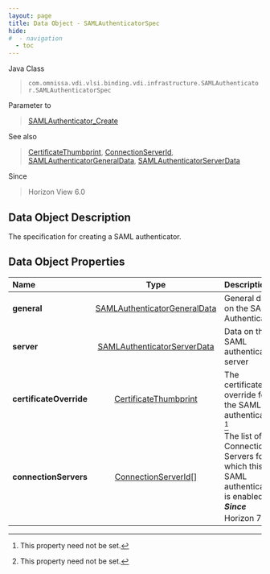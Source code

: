 ```yaml
---
layout: page
title: Data Object - SAMLAuthenticatorSpec
hide:
#  - navigation
  - toc
---
```






Java Class
> `com.omnissa.vdi.vlsi.binding.vdi.infrastructure.SAMLAuthenticator.SAMLAuthenticatorSpec`

Parameter to
> [SAMLAuthenticator_Create](vdi.infrastructure.SAMLAuthenticator.md#create)

See also
> [CertificateThumbprint](vdi.utils.Certificate.CertificateThumbprint.md), [ConnectionServerId](vdi.entity.ConnectionServerId.md), [SAMLAuthenticatorGeneralData](vdi.infrastructure.SAMLAuthenticator.GeneralData.md), [SAMLAuthenticatorServerData](vdi.infrastructure.SAMLAuthenticator.ServerData.md)

Since
> Horizon View 6.0


## Data Object Description

The specification for creating a SAML authenticator.

## Data Object Properties

 Name | Type | Description
:---|:---:|:---
**general**| [SAMLAuthenticatorGeneralData](vdi.infrastructure.SAMLAuthenticator.GeneralData.md)|  General data on the SAML Authenticator.
**server**| [SAMLAuthenticatorServerData](vdi.infrastructure.SAMLAuthenticator.ServerData.md)|  Data on the SAML authenticator server
**certificateOverride**| [CertificateThumbprint](vdi.utils.Certificate.CertificateThumbprint.md)|  The certificate override for the SAML authenticator. [^1]
**connectionServers**| [ConnectionServerId[]](vdi.entity.ConnectionServerId.md)|  The list of Connection Servers for which this SAML authenticator is enabled.  **_Since_** Horizon 7.8 [^1]
 


 


[^1]: This property need not be set.